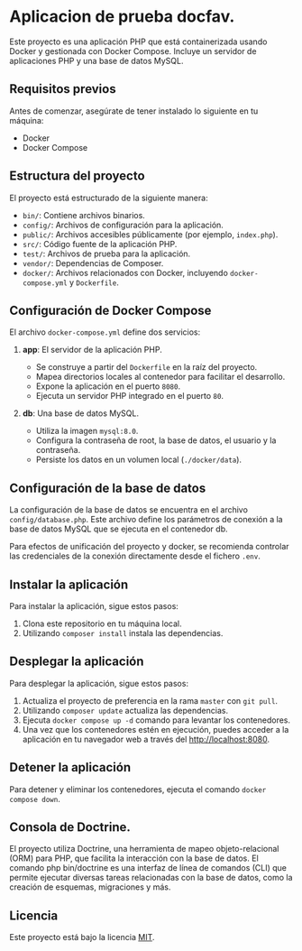 # Aplicacion de prueba docfav.

Este proyecto es una aplicación PHP que está containerizada usando Docker y gestionada con Docker Compose. Incluye un servidor de aplicaciones PHP y una base de datos MySQL.

## Requisitos previos

Antes de comenzar, asegúrate de tener instalado lo siguiente en tu máquina:

- Docker
- Docker Compose

## Estructura del proyecto

El proyecto está estructurado de la siguiente manera:

- `bin/`: Contiene archivos binarios.
- `config/`: Archivos de configuración para la aplicación.
- `public/`: Archivos accesibles públicamente (por ejemplo, `index.php`).
- `src/`: Código fuente de la aplicación PHP.
- `test/`: Archivos de prueba para la aplicación.
- `vendor/`: Dependencias de Composer.
- `docker/`: Archivos relacionados con Docker, incluyendo `docker-compose.yml` y `Dockerfile`.

## Configuración de Docker Compose

El archivo `docker-compose.yml` define dos servicios:

1. **app**: El servidor de la aplicación PHP.
   - Se construye a partir del `Dockerfile` en la raíz del proyecto.
   - Mapea directorios locales al contenedor para facilitar el desarrollo.
   - Expone la aplicación en el puerto `8080`.
   - Ejecuta un servidor PHP integrado en el puerto `80`.

2. **db**: Una base de datos MySQL.
   - Utiliza la imagen `mysql:8.0`.
   - Configura la contraseña de root, la base de datos, el usuario y la contraseña.
   - Persiste los datos en un volumen local (`./docker/data`).
   
## Configuración de la base de datos

La configuración de la base de datos se encuentra en el archivo `config/database.php`. Este archivo define los parámetros de conexión a la base de datos MySQL que se ejecuta en el contenedor db.

Para efectos de unificación del proyecto y docker, se recomienda controlar las credenciales de la conexión directamente desde el fichero `.env`.

## Instalar la aplicación

Para instalar la aplicación, sigue estos pasos:

1. Clona este repositorio en tu máquina local.
2. Utilizando `composer install` instala las dependencias.

## Desplegar la aplicación

Para desplegar la aplicación, sigue estos pasos:

1. Actualiza el proyecto de preferencia en la rama `master` con `git pull`.
2. Utilizando `composer update` actualiza las dependencias.
3. Ejecuta `docker compose up -d` comando para levantar los contenedores.
4. Una vez que los contenedores estén en ejecución, puedes acceder a la aplicación en tu navegador web a través del [http://localhost:8080](http://localhost:8080).

## Detener la aplicación

Para detener y eliminar los contenedores, ejecuta el comando `docker compose down`.

## Consola de Doctrine.

El proyecto utiliza Doctrine, una herramienta de mapeo objeto-relacional (ORM) para PHP, que facilita la interacción con la base de datos. El comando php bin/doctrine es una interfaz de línea de comandos (CLI) que permite ejecutar diversas tareas relacionadas con la base de datos, como la creación de esquemas, migraciones y más.

## Licencia
Este proyecto está bajo la licencia [MIT](https://mit-license.org/).

